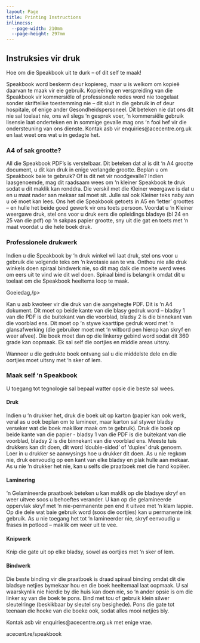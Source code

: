 ```yaml
---
layout: Page
title: Printing Instructions
inlinecss:
  --page-width: 210mm
  --page-height: 297mm
---
```

<div class="page">
  <div class="flex-v items-align-center">
    <SpeakBookTextFourColorBkg class="speakbook-title fsize-12 p-1 bold text-center" text="SPEAKBOOK"></SpeakBookTextFourColorBkg>
  </div>
  <h2>Instruksies vir druk</h2>
  <p>Hoe om die Speakbook  uit te durk – of dit self te maak!</p>
  <p>Speakbook  word beskerm deur kopiereg, maar u is welkom om kopieë daarvan te maak vir eie gebruik.  Kopieëring en verspreiding van die Speakbook  vir kommersiële of professionele redes word nie toegelaat sonder skriftelike toestemming nie – dit sluit in die gebruik in of deur hospitale, of enige ander Gesondheidspersoneel.  Dit beteken nie dat ons dit nie sal toelaat nie, ons wil slegs ‘n gesprek voer, ‘n kommersiële gebruik lisensie laat onderteken en in sommige gevalle mag ons ‘n fooi hef vir die ondersteuning van ons dienste.  Kontak asb vir enquiries@acecentre.org.uk en laat weet ons wat u in gedagte het.</p>
  <h3>A4 of sak grootte?</h3>
  <p>All die Speakbook  PDF’s is verstelbaar.  Dit beteken dat al is dit ‘n A4 grootte document, u dit kan druk in enige verlangde grootte.  Beplan u om Speakbook  baie te gebruik? Of is dit net vir noodgevalle?  Indien laasgenoemde, mag dit raadsaam wees om ‘n kleiner Speakbook  te druk sodat u dit maklik kan ronddra.  Die verskil met die Kleiner weergawe is dat u en u maat nader aan mekaar sal moet sit.  Julle sal ook Kleiner teks naby aan u oë moet kan lees.  Ons het die Speakbook  getoets in A5 en ‘letter’ groottes – en hulle het beide goed gewerk vir ons toets persoon.  Voordat u ‘n Kleiner weergawe druk, stel ons voor u druk eers die opleidings bladsye (bl 24 en 25 van die pdf) op ‘n sakpas papier grootte, sny uit die gat en toets met ‘n maat voordat u die hele boek druk.</p>
  <h3>Professionele drukwerk</h3>
  <p>Indien u die Speakbook  by ‘n druk winkel wil laat druk, stel ons voor u gebruik die volgende teks om ‘n kwotasie aan te vra.  Onthou nie alle druk winkels doen spiraal bindwerk nie, so dit mag dalk die moeite werd wees om eers uit te vind wie dit wel doen. Spiraal bind is belangrik omdat dit u toelaat om die Speakbook  heeltema loop te maak.</p>
  <div class="my-3"></div>
  <p>Goeiedag,/p>
  <p>Kan u asb kwoteer vir die druk van die aangehegte PDF.  Dit is ‘n A4 dokument.  Dit moet op beide kante van die blasy gedruk word – bladsy 1 van die PDF is die buitekant van die voorblad, bladsy 2 is die binnekant van die voorblad ens.  Dit moet op ‘n stywe kaarttipe gedruk word met ‘n glansafwerking (die gebruiker moet met ‘n witbord pen hierop kan skryf en weer afvee).  Die boek moet dan op die linkersy gebind word sodat dit 360 grade kan oopmaak.  Ek sal self die oortjies en middle areas uitsny.</p>
  <p>Wanneer u die gedrukte boek ontvang sal u die middelste dele en die oortjies moet uitsny met ‘n sker of lem.</p>
</div>
<div class="page">
  <h3>Maak self ‘n Speakbook </h3>
  <p>U toegang tot tegnologie sal bepaal watter opsie die beste sal wees.</p>
  <h4>Druk</h4>
  <p>Indien u ‘n drukker het, druk die boek uit op karton (papier kan ook werk, veral as u ook beplan om te lamineer, maar karton sal stywer bladsy verseker wat die boek makliker maak om te gebruik).  Druk die boek op beide kante van die papier - bladsy 1 van die PDF is die buitekant van die voorblad, bladsy 2 is die binnekant van die voorblad ens. Meeste tuis drukkers kan dit doen, dit word ‘double-sided’ of ‘duplex’ druk genoem.  Loer in u drukker se aanwysings hoe u drukker dit doen.  As u nie regkom nie, druk eenvoudig op een kant van elke bladsy en plak hulle aan mekaar.  As u nie ‘n drukker het nie, kan u selfs die praatboek met die hand kopiëer.</p>
  <h4>Laminering</h4>
  <p>‘n Gelamineerde praatboek beteken u kan maklik op die bladsye skryf en weer uitvee soos u behoeftes verander.  U kan op die gelamineerde oppervlak skryf met ‘n nie-permanente pen end it uitvee met ‘n klam lappie.  Op die dele wat baie gebruik word (soos die oortjies) kan u permanente ink gebruik.  As u nie toegang het tot ‘n lamineerder nie, skryf eenvoudig u frases in potlood – maklik om weer uit te vee.</p>
  <h4>Knipwerk</h4>
  <p>Knip die gate uit op elke bladsy, sowel as oortjies met ‘n sker of lem.</p>
  <h4>Bindwerk</h4>
  <p>Die beste binding vir die praatboek is draad spiraal binding omdat dit die bladsye netjies bymekaar hou en die boek heeltemaal laat oopmaak.  U sal waarskynlik nie hierdie by die huis kan doen nie, so ‘n ander opsie is om die linker sy van die boek te pons.  Bind met tou of gebruik klein silwer sleutelringe (beskikbaar by sleutel sny besighede).  Pons die gate tot teenaan die hoeke van die boeke ook, sodat alles mooi netjies bly.</p>
</div>
<div class="page">
  <p class="fsize-8 bold">Kontak asb vir enquiries@acecentre.org.uk met enige vrae.</p>
  <p class="fsize-9 bold text-center">acecent.re/speakbook</p>
</div>
